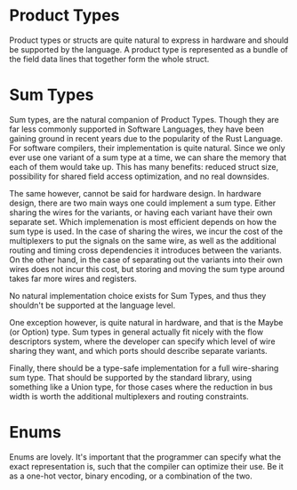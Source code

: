 # Product Types
Product types or structs are quite natural to express in hardware and should be supported by the language. A product type is represented as a bundle of the field data lines that together form the whole struct. 

# Sum Types
Sum types, are the natural companion of Product Types. Though they are far less commonly supported in Software Languages, they have been gaining ground in recent years due to the popularity of the Rust Language. For software compilers, their implementation is quite natural. Since we only ever use one variant of a sum type at a time, we can share the memory that each of them would take up. This has many benefits: reduced struct size, possibility for shared field access optimization, and no real downsides. 

The same however, cannot be said for hardware design. In hardware design, there are two main ways one could implement a sum type. Either sharing the wires for the variants, or having each variant have their own separate set. Which implemenation is most efficient depends on how the sum type is used. In the case of sharing the wires, we incur the cost of the multiplexers to put the signals on the same wire, as well as the additional routing and timing cross dependencies it introduces between the variants. On the other hand, in the case of separating out the variants into their own wires does not incur this cost, but storing and moving the sum type around takes far more wires and registers. 

No natural implementation choice exists for Sum Types, and thus they shouldn't be supported at the language level. 

One exception however, is quite natural in hardware, and that is the Maybe (or Option) type. Sum types in general actually fit nicely with the flow descriptors system, where the developer can specify which level of wire sharing they want, and which ports should describe separate variants. 

Finally, there should be a type-safe implementation for a full wire-sharing sum type. That should be supported by the standard library, using something like a Union type, for those cases where the reduction in bus width is worth the additional multiplexers and routing constraints. 

# Enums
Enums are lovely. It's important that the programmer can specify what the exact representation is, such that the compiler can optimize their use. Be it as a one-hot vector, binary encoding, or a combination of the two. 
